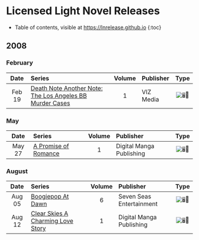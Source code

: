 # Licensed Light Novel Releases

- Table of contents, visible at https://lnrelease.github.io
{:toc}

## 2008

### February

Date|Series|Volume|Publisher|Type|
:---:|:---|:---:|:---|:---:|
Feb 19|[Death Note Another Note: The Los Angeles BB Murder Cases](https://www.viz.com/read/novel/death-note-another-note-the-los-angeles-bb-murder-cases-novel/product/1332/hardcover)|1|VIZ Media|<input class="spacer" alt="🖥️" type="image" disabled>📖|

### May

Date|Series|Volume|Publisher|Type|
:---:|:---|:---:|:---|:---:|
May 27|[A Promise of Romance](https://www.rightstufanime.com/Promise-of-Romance-A-Novel_3)|1|Digital Manga Publishing|<input class="spacer" alt="🖥️" type="image" disabled>📖|

### August

Date|Series|Volume|Publisher|Type|
:---:|:---|:---:|:---|:---:|
Aug 05|[Boogiepop At Dawn](https://sevenseasentertainment.com/books/boogiepop-at-dawn-novel-0/)|6|Seven Seas Entertainment|<input class="spacer" alt="🖥️" type="image" disabled>📖|
Aug 12|[Clear Skies A Charming Love Story](https://www.rightstufanime.com/Clear-Skies-A-Charming-Love-Story-Novel)|1|Digital Manga Publishing|<input class="spacer" alt="🖥️" type="image" disabled>📖|
